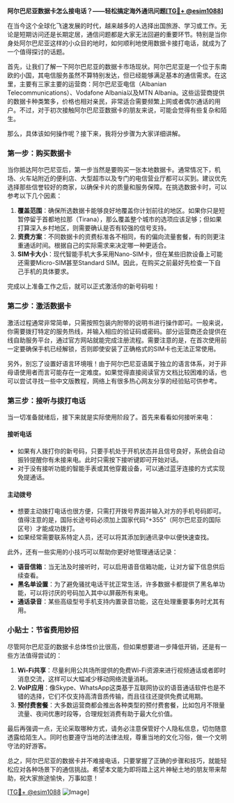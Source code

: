 **阿尔巴尼亚数据卡怎么接电话？——轻松搞定海外通讯问题[[TG💪+ @esim1088](https://t.me/s/esim1088)]**

在当今这个全球化飞速发展的时代，越来越多的人选择出国旅游、学习或工作。无论是短期访问还是长期定居，通信问题都是大家无法回避的重要环节。特别是当你身处阿尔巴尼亚这样的小众目的地时，如何顺利地使用数据卡接打电话，就成为了一个值得探讨的话题。

首先，让我们了解一下阿尔巴尼亚的数据卡市场现状。阿尔巴尼亚是一个位于东南欧的小国，其电信服务虽然不算特别发达，但已经能够满足基本的通信需求。在这里，主要有三家主要的运营商：阿尔巴尼亚电信（Albanian Telecommunications）、Vodafone Albania以及MTN Albania。这些运营商提供的数据卡种类繁多，价格也相对亲民，非常适合需要频繁上网或者偶尔通话的用户。不过，对于初次接触阿尔巴尼亚数据卡的朋友来说，可能会觉得有些复杂和陌生。

那么，具体该如何操作呢？接下来，我将分步骤为大家详细讲解。

### 第一步：购买数据卡

当你抵达阿尔巴尼亚后，第一步当然是要购买一张本地数据卡。通常情况下，机场、火车站附近的便利店、大型超市以及专门的电信营业厅都可以买到。建议优先选择那些信誉较好的商家，以确保卡片的质量和服务保障。在挑选数据卡时，可以参考以下几个因素：

1. **覆盖范围**：确保所选数据卡能够良好地覆盖你计划前往的地区。如果你只是短暂停留于首都地拉那（Tirana），那么覆盖整个城市的选项应该足够；但如果打算深入乡村地区，则需要确认是否有较强的信号支持。
2. **资费方案**：不同数据卡的资费标准各不相同，有的偏向流量套餐，有的则更注重通话时间。根据自己的实际需求来决定哪一种更适合。
3. **SIM卡大小**：现代智能手机大多采用Nano-SIM卡，但在某些旧款设备上可能还需要Micro-SIM甚至Standard SIM。因此，在购买之前最好先检查一下自己手机的具体要求。

完成以上准备工作之后，就可以正式激活你的新号码啦！

### 第二步：激活数据卡

激活过程通常非常简单，只需按照包装内附带的说明书进行操作即可。一般来说，你需要拨打特定的服务热线，并输入相应的验证码或密码。部分运营商还会提供在线自助服务平台，通过官方网站就能完成注册流程。需要注意的是，在首次使用前一定要确保手机已经解锁，否则即使安装了正确格式的SIM卡也无法正常使用。

另外，别忘了设置好语言环境哦！由于阿尔巴尼亚语属于独立的语言体系，对于非母语使用者而言可能存在一定难度。如果觉得直接阅读官方文档比较困难的话，也可以尝试寻找一些中文版教程，网络上有很多热心网友分享的经验贴可供参考。

### 第三步：接听与拨打电话

当一切准备就绪后，接下来就是实际使用阶段了。首先来看看如何接听来电：

#### 接听电话
- 如果有人拨打你的新号码，只要手机处于开机状态并且信号良好，系统会自动振铃提醒你有未接来电。此时只需按下接听键即可开始对话。
- 对于没有接听功能的智能手表或其他穿戴设备，可以通过蓝牙连接的方式实现免提通话。

#### 主动拨号
- 想要主动拨打电话也很方便，只需打开拨号界面并输入对方的手机号码即可。值得注意的是，国际长途号码必须加上国家代码“+355”（阿尔巴尼亚的国际区号）才能成功拨打。
- 如果经常需要联系特定人员，还可以将其添加到通讯录中以便快速查找。

此外，还有一些实用的小技巧可以帮助你更好地管理通话记录：

- **语音信箱**：当无法及时接听时，可以启用语音信箱功能，让对方留下信息供后续查看。
- **黑名单设置**：为了避免骚扰电话干扰正常生活，许多数据卡都提供了黑名单功能，可以将讨厌的号码加入其中以屏蔽所有来电。
- **通话录音**：某些高级型号手机支持内置录音功能，这在处理重要事务时尤其有用。

### 小贴士：节省费用妙招

尽管阿尔巴尼亚的数据卡总体性价比很高，但如果想要进一步降低开销，还是有一些方法值得尝试的：

1. **Wi-Fi共享**：尽量利用公共场所提供的免费Wi-Fi资源来进行视频通话或者即时消息交流，这样可以大幅减少移动网络流量消耗。
2. **VoIP应用**：像Skype、WhatsApp这类基于互联网协议的语音通话软件也是不错的选择，它们不仅支持高清音质传输，而且往往还提供免费试用期。
3. **预付费套餐**：大多数运营商都会推出各种类型的预付费套餐，比如包月不限量流量、夜间优惠时段等，合理规划消费有助于最大化价值。

最后再强调一点，无论采取哪种方式，请务必注意保管好个人隐私信息，切勿随意透露给陌生人。同时也要遵守当地的法律法规，尊重当地的文化习俗，做一个文明守法的好游客。

总之，阿尔巴尼亚的数据卡并不难接电话，只要掌握了正确的步骤和技巧，就能轻松应对各种场景下的通信挑战。希望本文能为即将踏上这片神秘土地的朋友带来帮助，祝大家旅途愉快，万事如意！

[[TG💪+ @esim1088](https://t.me/s/esim1088) ![Image](https://i.postimg.cc/4NQfJmqS/Snipaste-2025-05-13-00-14-12.png)]